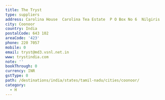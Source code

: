 ```yaml
---
title: The Tryst
type: suppliers
address: Carolina House  Carolina Tea Estate  P O Box No 6  Nilgiris
city: Coonoor
country: India
postalCode: 643 102
areaCode: '423'
phone: 220 7057
mobile: 0
email: tryst@md3.vsnl.net.in
www: trystindia.com
note: ''
bookThrough: 0
currency: INR
gstType: 0
path: /destinations/india/states/tamil-nadu/cities/coonoor/
category:
  - H
---
```


